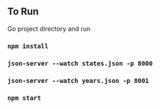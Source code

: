 ## To Run

Go project directory and run

### `npm install`
### `json-server --watch states.json -p 8000`
### `json-server --watch years.json -p 8001`
### `npm start`

